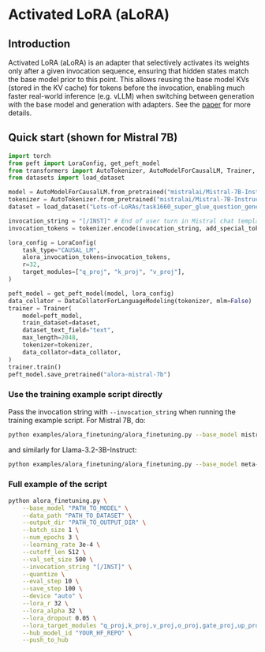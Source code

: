 # Activated LoRA (aLoRA)

## Introduction
Activated LoRA (aLoRA) is an adapter that selectively activates its weights only after a given invocation sequence, ensuring that hidden states match the base model prior to this point. This allows reusing the base model KVs (stored in the KV cache) for tokens before the invocation,
enabling much faster real-world inference (e.g. vLLM) when switching between generation with the base model and generation with adapters.
See the [paper](https://huggingface.co/papers/2504.12397) for more details.

## Quick start (shown for Mistral 7B)
```python
import torch
from peft import LoraConfig, get_peft_model
from transformers import AutoTokenizer, AutoModelForCausalLM, Trainer, DataCollatorForLanguageModeling
from datasets import load_dataset

model = AutoModelForCausalLM.from_pretrained("mistralai/Mistral-7B-Instruct-v0.3", device_map="auto")
tokenizer = AutoTokenizer.from_pretrained("mistralai/Mistral-7B-Instruct-v0.3")
dataset = load_dataset("Lots-of-LoRAs/task1660_super_glue_question_generation", split="train")

invocation_string = "[/INST]" # End of user turn in Mistral chat template
invocation_tokens = tokenizer.encode(invocation_string, add_special_tokens=False)

lora_config = LoraConfig(
    task_type="CAUSAL_LM",
    alora_invocation_tokens=invocation_tokens,
    r=32,
    target_modules=["q_proj", "k_proj", "v_proj"],
)

peft_model = get_peft_model(model, lora_config)
data_collator = DataCollatorForLanguageModeling(tokenizer, mlm=False)
trainer = Trainer(
    model=peft_model,
    train_dataset=dataset,
    dataset_text_field="text",
    max_length=2048,
    tokenizer=tokenizer,
    data_collator=data_collator,
)
trainer.train()
peft_model.save_pretrained("alora-mistral-7b")
```

### Use the training example script directly
Pass the invocation string with `--invocation_string` when running the training example
script. For Mistral 7B, do:
```bash
python examples/alora_finetuning/alora_finetuning.py --base_model mistralai/Mistral-7B-Instruct-v0.3 --data_path Lots-of-LoRAs/task1660_super_glue_question_generation --invocation_string "[/INST]"
```
and similarly for Llama-3.2-3B-Instruct:
```bash
python examples/alora_finetuning/alora_finetuning.py --base_model meta-llama/Llama-3.2-3B-Instruct --data_path Lots-of-LoRAs/task1660_super_glue_question_generation --invocation_string "<|start_header_id|>assistant<|end_header_id|>"
```

### Full example of the script
```bash
python alora_finetuning.py \
    --base_model "PATH_TO_MODEL" \
    --data_path "PATH_TO_DATASET" \
    --output_dir "PATH_TO_OUTPUT_DIR" \
    --batch_size 1 \
    --num_epochs 3 \
    --learning_rate 3e-4 \
    --cutoff_len 512 \
    --val_set_size 500 \
    --invocation_string "[/INST]" \
    --quantize \
    --eval_step 10 \
    --save_step 100 \
    --device "auto" \
    --lora_r 32 \
    --lora_alpha 32 \
    --lora_dropout 0.05 \
    --lora_target_modules "q_proj,k_proj,v_proj,o_proj,gate_proj,up_proj,down_proj" \
    --hub_model_id "YOUR_HF_REPO" \
    --push_to_hub
```
